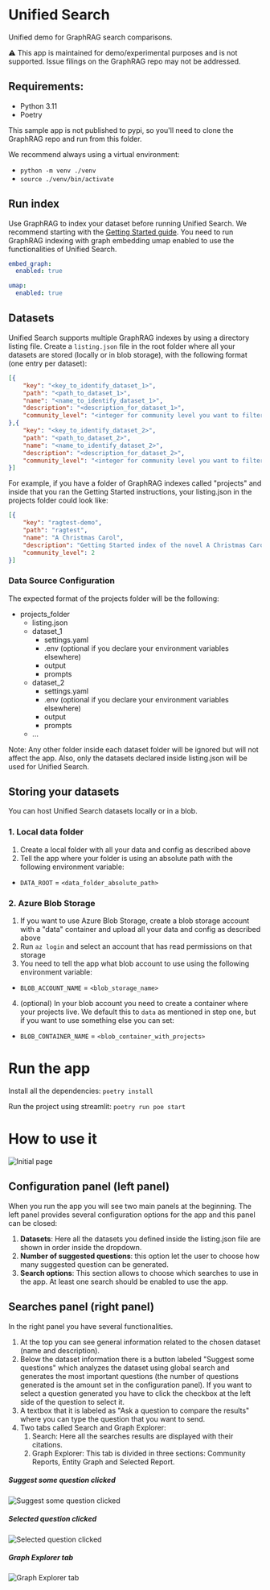 # Unified Search
Unified demo for GraphRAG search comparisons.

⚠️ This app is maintained for demo/experimental purposes and is not supported. Issue filings on the GraphRAG repo may not be addressed.

## Requirements:
- Python 3.11
- Poetry
    
This sample app is not published to pypi, so you'll need to clone the GraphRAG repo and run from this folder.

We recommend always using a virtual environment:

- `python -m venv ./venv`
- `source ./venv/bin/activate`

## Run index
Use GraphRAG to index your dataset before running Unified Search. We recommend starting with the [Getting Started guide](https://microsoft.github.io/graphrag/get_started/). You need to run GraphRAG indexing with graph embedding umap enabled to use the functionalities of Unified Search. 
``` yaml
embed_graph:
  enabled: true

umap:
  enabled: true
```

## Datasets
Unified Search supports multiple GraphRAG indexes by using a directory listing file. Create a `listing.json` file in the root folder where all your datasets are stored (locally or in blob storage), with the following format (one entry per dataset):

```json
[{
    "key": "<key_to_identify_dataset_1>",
    "path": "<path_to_dataset_1>",
    "name": "<name_to_identify_dataset_1>",
    "description": "<description_for_dataset_1>",
    "community_level": "<integer for community level you want to filter>"
},{
    "key": "<key_to_identify_dataset_2>",
    "path": "<path_to_dataset_2>",
    "name": "<name_to_identify_dataset_2>",
    "description": "<description_for_dataset_2>",
    "community_level": "<integer for community level you want to filter>"
}]
```

For example, if you have a folder of GraphRAG indexes called "projects" and inside that you ran the Getting Started instructions, your listing.json in the projects folder could look like:
```json
[{
    "key": "ragtest-demo",
    "path": "ragtest",
    "name": "A Christmas Carol",
    "description": "Getting Started index of the novel A Christmas Carol",
    "community_level": 2
}]
```

### Data Source Configuration 
The expected format of the projects folder will be the following:
- projects_folder
    - listing.json
    - dataset_1
        - settings.yaml
        - .env (optional if you declare your environment variables elsewhere)
        - output
        - prompts
    - dataset_2
        - settings.yaml
        - .env (optional if you declare your environment variables elsewhere)
        - output
        - prompts
    - ...

Note: Any other folder inside each dataset folder will be ignored but will not affect the app. Also, only the datasets declared inside listing.json will be used for Unified Search. 

## Storing your datasets
You can host Unified Search datasets locally or in a blob.

### 1. Local data folder
1. Create a local folder with all your data and config as described above
2. Tell the app where your folder is using an absolute path with the following environment variable:
- `DATA_ROOT` = `<data_folder_absolute_path>`

### 2. Azure Blob Storage
1. If you want to use Azure Blob Storage, create a blob storage account with a "data" container and upload all your data and config as described above
2. Run `az login` and select an account that has read permissions on that storage
3. You need to tell the app what blob account to use using the following environment variable:
- `BLOB_ACCOUNT_NAME` = `<blob_storage_name>`
4. (optional) In your blob account you need to create a container where your projects live. We default this to `data` as mentioned in step one, but if you want to use something else you can set:
- `BLOB_CONTAINER_NAME` = `<blob_container_with_projects>`


# Run the app

Install all the dependencies: `poetry install`

Run the project using streamlit: `poetry run poe start`

# How to use it

![Initial page](images/image-1.png)

## Configuration panel (left panel)
When you run the app you will see two main panels at the beginning. The left panel provides several configuration options for the app and this panel can be closed:
1. **Datasets**: Here all the datasets you defined inside the listing.json file are shown in order inside the dropdown.
2. **Number of suggested questions**: this option let the user to choose how many suggested question can be generated.
3. **Search options**: This section allows to choose which searches to use in the app. At least one search should be enabled to use the app.

## Searches panel (right panel)
In the right panel you have several functionalities. 
1. At the top you can see general information related to the chosen dataset (name and description).
2. Below the dataset information there is a button labeled "Suggest some questions" which analyzes the dataset using global search and generates the most important questions (the number of questions generated is the amount set in the configuration panel). If you want to select a question generated you have to click the checkbox at the left side of the question to select it. 
3. A textbox that it is labeled as "Ask a question to compare the results" where you can type the question that you want to send.
4. Two tabs called Search and Graph Explorer:
    1. Search: Here all the searches results are displayed with their citations.
    2. Graph Explorer: This tab is divided in three sections: Community Reports, Entity Graph and Selected Report. 

##### Suggest some question clicked
![Suggest some question clicked](images/image-2.png)

##### Selected question clicked
![Selected question clicked](images/image-3.png)

##### Graph Explorer tab
![Graph Explorer tab](images/image-4.png)



